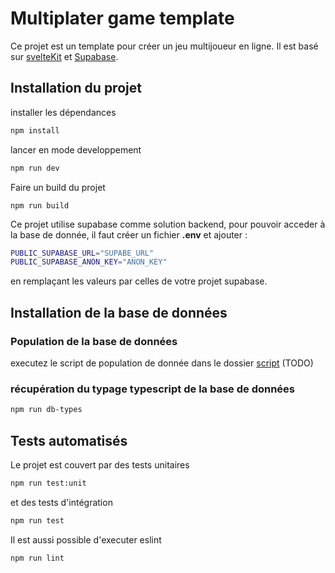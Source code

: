 # Multiplater game template

Ce projet est un template pour créer un jeu multijoueur en ligne. Il est basé sur [svelteKit](https://kit.svelte.dev/) et [Supabase](https://supabase.io/).

## Installation du projet

installer les dépendances

```bash
npm install
```

lancer en mode developpement

```bash
npm run dev
```

Faire un build du projet

```
npm run build
```

Ce projet utilise supabase comme solution backend, pour pouvoir acceder à la base de donnée, il faut créer un fichier **.env** et ajouter :

```bash
PUBLIC_SUPABASE_URL="SUPABE_URL"
PUBLIC_SUPABASE_ANON_KEY="ANON_KEY"
```

en remplaçant les valeurs par celles de votre projet supabase.

## Installation de la base de données

### Population de la base de données

executez le script de population de donnée dans le dossier [script](./scripts/) (TODO)

### récupération du typage typescript de la base de données

```bash
npm run db-types
```

## Tests automatisés

Le projet est couvert par des tests unitaires

```bash
npm run test:unit
```

et des tests d'intégration

```bash
npm run test
```

Il est aussi possible d'executer eslint

```bash
npm run lint
```
